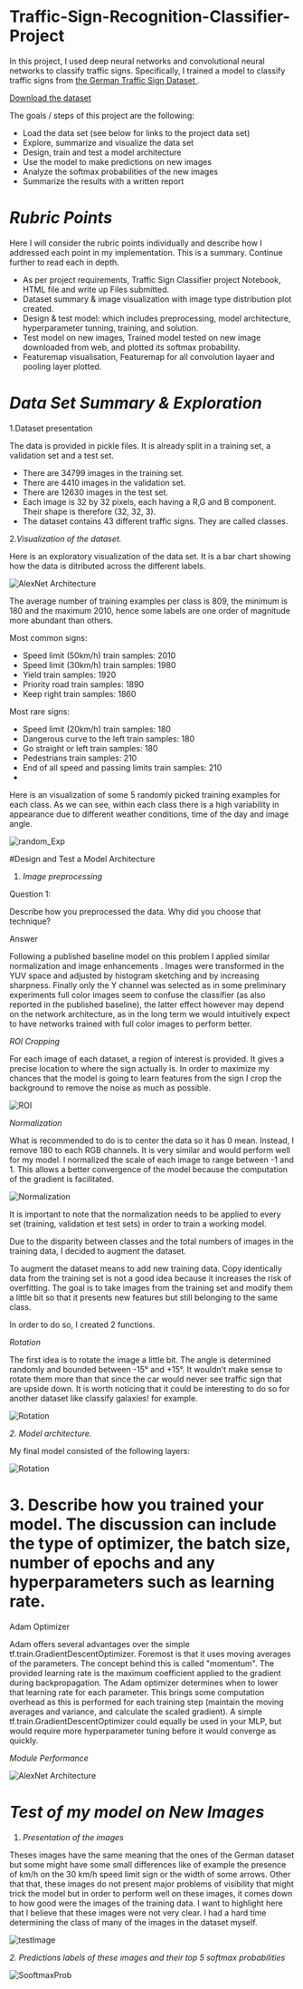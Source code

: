 # Traffic-Sign-Recognition-Classifier-Project

In this project, I used  deep neural networks and convolutional neural networks to classify traffic signs. Specifically, I trained a model to classify traffic signs from <a href="http://benchmark.ini.rub.de/?section=gtsrb&subsection=dataset" > the German Traffic Sign Dataset </a> .

<a href="https://s3-us-west-1.amazonaws.com/udacity-selfdrivingcar/traffic-signs-data.zip" > Download the dataset </a>

The goals / steps of this project are the following:

- Load the data set (see below for links to the project data set)
- Explore, summarize and visualize the data set
- Design, train and test a model architecture
- Use the model to make predictions on new images
- Analyze the softmax probabilities of the new images
- Summarize the results with a written report

# *Rubric Points*

Here I will consider the rubric points individually and describe how I addressed each point in my implementation. 
This is a summary. Continue further to read each in depth.

- As per project requirements, Traffic Sign Classifier project Notebook, HTML file and write up Files submitted.
- Dataset summary & image visualization with image type distribution plot created.
- Design & test model: which includes preprocessing, model architecture, hyperparameter tunning, training, and solution.
- Test model on new images, Trained model tested on new image downloaded from web, and plotted its softmax probability.
- Featuremap visualisation, Featuremap for all convolution layaer and pooling layer plotted.


# *Data Set Summary & Exploration*

1.Dataset presentation

The data is provided in pickle files. It is already split in a training set, a validation set and a test set.

- There are 34799 images in the training set.
- There are 4410 images in the validation set.
- There are 12630 images in the test set.
- Each image is 32 by 32 pixels, each having a R,G and B component. Their shape is therefore (32, 32, 3).
- The dataset contains 43 different traffic signs. They are called classes.

2.*Visualization of the dataset.*

Here is an exploratory visualization of the data set. It is a bar chart showing how the data is ditributed across the different labels. 

<img src="training_set_counts.png"  title="AlexNet Architecture">

The average number of training examples per class is 809, the minimum is 180 and the maximum 2010, hence some labels are one order of magnitude more abundant than others.

Most common signs:

- Speed limit (50km/h) train samples: 2010
- Speed limit (30km/h) train samples: 1980
- Yield train samples: 1920
- Priority road train samples: 1890
- Keep right train samples: 1860

Most rare signs:

- Speed limit (20km/h) train samples: 180
- Dangerous curve to the left train samples: 180
- Go straight or left train samples: 180
- Pedestrians train samples: 210
- End of all speed and passing limits train samples: 210
-
Here is an visualization of some 5 randomly picked training examples for each class. As we can see, within each class there is a high variability in appearance due to different weather conditions, time of the day and image angle.

<img src="random_examples.png"  title="random_Exp">

#Design and Test a Model Architecture

1. *Image preprocessing*

Question 1:

Describe how you preprocessed the data. Why did you choose that technique?

Answer

Following a published baseline model on this problem I applied similar normalization and image enhancements . Images were transformed in the YUV space and adjusted by histogram sketching and by increasing sharpness. Finally only the Y channel was selected as in some preliminary experiments full color images seem to confuse the classifier (as also reported in the published baseline), the latter effect however may depend on the network architecture, as in the long term we would intuitively expect to have networks trained with full color images to perform better.

*ROI Cropping*

For each image of each dataset, a region of interest is provided. It gives a precise location to where the sign actually is. In order to maximize my chances that the model is going to learn features from the sign I crop the background to remove the noise as much as possible.

<img src="Test_Img/roi_exm2.png"  title="ROI">

*Normalization*

What is recommended to do is to center the data so it has 0 mean. Instead, I remove 180 to each RGB channels. It is very similar and would perform well for my model. I normalized the scale of each image to range between -1 and 1. This allows a better convergence of the model because the computation of the gradient is facilitated.

<img src="Test_Img/augmented_img.png"  title="Normalization">

It is important to note that the normalization needs to be applied to every set (training, validation et test sets) in order to train a working model.

Due to the disparity between classes and the total numbers of images in the training data, I decided to augment the dataset.

To augment the dataset means to add new training data. Copy identically data from the training set is not a good idea because it increases the risk of overfitting. The goal is to take images from the training set and modify them a little bit so that it presents new features but still belonging to the same class.

In order to do so, I created 2 functions.

*Rotation*

The first idea is to rotate the image a little bit. The angle is determined randomly and bounded between -15° and +15°. It wouldn't make sense to rotate them more than that since the car would never see traffic sign that are upside down. It is worth noticing that it could be interesting to do so for another dataset like classify galaxies! for example.

<img src="Test_Img/ROI_normalize & Rotate.png"  title="Rotation">

*2. Model architecture.*

My final model consisted of the following layers:

<img src="Lenet(CNN).png"  title="Rotation">


# 3. Describe how you trained your model. The discussion can include the type of optimizer, the batch size, number of epochs and any hyperparameters such as learning rate.

Adam Optimizer

Adam offers several advantages over the simple tf.train.GradientDescentOptimizer. Foremost is that it uses moving averages of the parameters. The concept behind this is called "momentum". The provided learning rate is the maximum coefficient applied to the gradient during backpropagation. The Adam optimizer determines when to lower that learning rate for each parameter. This brings some computation overhead as this is performed for each training step (maintain the moving averages and variance, and calculate the scaled gradient). A simple tf.train.GradientDescentOptimizer could equally be used in your MLP, but would require more hyperparameter tuning before it would converge as quickly.

 *Module Performance*
 
<img src="learning_curve.png"  title="AlexNet Architecture">

# *Test of my model on New Images*

1. *Presentation of the images*

Theses images have the same meaning that the ones of the German dataset but some might have some small differences like of example the presence of km/h on the 30 km/h speed limit sign or the width of some arrows. Other that that, these images do not present major problems of visibility that might trick the model but in order to perform well on these images, it comes down to how good were the images of the training data. I want to highlight here that I believe that these images were not very clear. I had a hard time determining the class of many of the images in the dataset myself.

<img src="test-traffic-signs/Teststop.png" title="testImage">

*2. Predictions labels of these images and their top 5 softmax probabilities*

<img src="SooftmaxProb.png"  title="SooftmaxProb">


